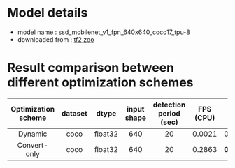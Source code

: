 # Model details

* model name : ssd_mobilenet_v1_fpn_640x640_coco17_tpu-8
* downloaded from : [tf2 zoo](https://github.com/tensorflow/models/blob/master/research/object_detection/g3doc/tf2_detection_zoo.md) 

# Result comparison between different optimization schemes

**Optimization scheme**|**dataset**|**dtype**|**input shape**|**detection period (sec)**|**FPS (CPU)**|**FPS (RPI)**
:-----:|:-----:|:-----:|:-----:|:-----:|:-----:|:-----:
Dynamic|coco|float32|640|20|0.0021|0.0972
Convert-only|coco|float32|640|20|0.2863|**0.1218**


